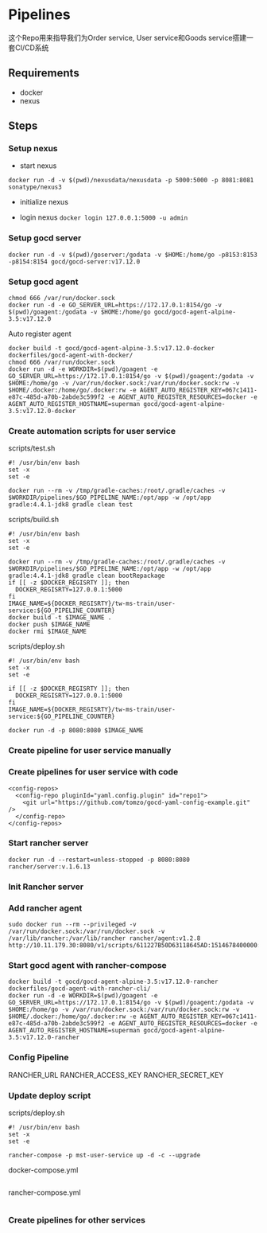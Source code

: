 # Pipelines

这个Repo用来指导我们为Order service, User service和Goods service搭建一套CI/CD系统

## Requirements

* docker
* nexus

## Steps
### Setup nexus
* start nexus
```
docker run -d -v $(pwd)/nexusdata/nexusdata -p 5000:5000 -p 8081:8081 sonatype/nexus3
```
* initialize nexus

* login nexus
```docker login 127.0.0.1:5000 -u admin```

### Setup gocd server
```
docker run -d -v $(pwd)/goserver:/godata -v $HOME:/home/go -p8153:8153 -p8154:8154 gocd/gocd-server:v17.12.0
```

### Setup gocd agent

```
chmod 666 /var/run/docker.sock
docker run -d -e GO_SERVER_URL=https://172.17.0.1:8154/go -v $(pwd)/goagent:/godata -v $HOME:/home/go gocd/gocd-agent-alpine-3.5:v17.12.0
```

Auto register agent

```
docker build -t gocd/gocd-agent-alpine-3.5:v17.12.0-docker dockerfiles/gocd-agent-with-docker/
chmod 666 /var/run/docker.sock
docker run -d -e WORKDIR=$(pwd)/goagent -e GO_SERVER_URL=https://172.17.0.1:8154/go -v $(pwd)/goagent:/godata -v $HOME:/home/go -v /var/run/docker.sock:/var/run/docker.sock:rw -v $HOME/.docker:/home/go/.docker:rw -e AGENT_AUTO_REGISTER_KEY=067c1411-e87c-485d-a70b-2abde3c599f2 -e AGENT_AUTO_REGISTER_RESOURCES=docker -e AGENT_AUTO_REGISTER_HOSTNAME=superman gocd/gocd-agent-alpine-3.5:v17.12.0-docker
```

### Create automation scripts for user service
scripts/test.sh
```
#! /usr/bin/env bash
set -x
set -e

docker run --rm -v /tmp/gradle-caches:/root/.gradle/caches -v $WORKDIR/pipelines/$GO_PIPELINE_NAME:/opt/app -w /opt/app gradle:4.4.1-jdk8 gradle clean test
```
scripts/build.sh
```
#! /usr/bin/env bash
set -x
set -e

docker run --rm -v /tmp/gradle-caches:/root/.gradle/caches -v $WORKDIR/pipelines/$GO_PIPELINE_NAME:/opt/app -w /opt/app gradle:4.4.1-jdk8 gradle clean bootRepackage
if [[ -z $DOCKER_REGISRTY ]]; then
  DOCKER_REGISRTY=127.0.0.1:5000
fi
IMAGE_NAME=${DOCKER_REGISRTY}/tw-ms-train/user-service:${GO_PIPELINE_COUNTER}
docker build -t $IMAGE_NAME .
docker push $IMAGE_NAME
docker rmi $IMAGE_NAME
```
scripts/deploy.sh
```
#! /usr/bin/env bash
set -x
set -e

if [[ -z $DOCKER_REGISRTY ]]; then
  DOCKER_REGISRTY=127.0.0.1:5000
fi
IMAGE_NAME=${DOCKER_REGISRTY}/tw-ms-train/user-service:${GO_PIPELINE_COUNTER}

docker run -d -p 8080:8080 $IMAGE_NAME
```


### Create pipeline for user service manually



### Create pipelines for user service with code 
```
<config-repos>
  <config-repo pluginId="yaml.config.plugin" id="repo1">
    <git url="https://github.com/tomzo/gocd-yaml-config-example.git" />
  </config-repo>
</config-repos>
```

### Start rancher server
```
docker run -d --restart=unless-stopped -p 8080:8080 rancher/server:v.1.6.13
```

### Init Rancher server

### Add rancher agent
```
sudo docker run --rm --privileged -v /var/run/docker.sock:/var/run/docker.sock -v /var/lib/rancher:/var/lib/rancher rancher/agent:v1.2.8 http://10.11.179.30:8080/v1/scripts/611227B50D63118645AD:1514678400000:HzwaKWnSpwRtboAxxX6LthAXFVo
```
### Start gocd agent with rancher-compose
```
docker build -t gocd/gocd-agent-alpine-3.5:v17.12.0-rancher dockerfiles/gocd-agent-with-rancher-cli/
docker run -d -e WORKDIR=$(pwd)/goagent -e GO_SERVER_URL=https://172.17.0.1:8154/go -v $(pwd)/goagent:/godata -v $HOME:/home/go -v /var/run/docker.sock:/var/run/docker.sock:rw -v $HOME/.docker:/home/go/.docker:rw -e AGENT_AUTO_REGISTER_KEY=067c1411-e87c-485d-a70b-2abde3c599f2 -e AGENT_AUTO_REGISTER_RESOURCES=docker -e AGENT_AUTO_REGISTER_HOSTNAME=superman gocd/gocd-agent-alpine-3.5:v17.12.0-rancher
```
### Config Pipeline
RANCHER_URL
RANCHER_ACCESS_KEY
RANCHER_SECRET_KEY
### Update deploy script
scripts/deploy.sh
```
#! /usr/bin/env bash
set -x
set -e

rancher-compose -p mst-user-service up -d -c --upgrade
```
docker-compose.yml
```

```
rancher-compose.yml
```

```
### Create pipelines for other services